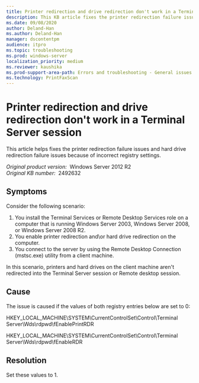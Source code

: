 ```yaml
---
title: Printer redirection and drive redirection don't work in a Terminal Server session
description: This KB article fixes the printer redirection failure issues and hard drive redirection failure issues because of incorrect registry settings.
ms.date: 09/08/2020
author: Deland-Han
ms.author: Deland-Han
manager: dscontentpm
audience: itpro
ms.topic: troubleshooting
ms.prod: windows-server
localization_priority: medium
ms.reviewer: kaushika
ms.prod-support-area-path: Errors and troubleshooting - General issues
ms.technology: PrintFaxScan
---
```

# Printer redirection and drive redirection don't work in a Terminal Server session

This article helps fixes the printer redirection failure issues and hard drive redirection failure issues because of incorrect registry settings.

_Original product version:_ &nbsp;Windows Server 2012 R2  
_Original KB number:_ &nbsp;2492632

## Symptoms

Consider the following scenario:

1. You install the Terminal Services or Remote Desktop Services role on a computer that is running Windows Server 2003, Windows Server 2008, or Windows Server 2008 R2.
2. You enable printer redirection and\or hard drive redirection on the computer.
3. You connect to the server by using the Remote Desktop Connection (mstsc.exe) utility from a client machine.

In this scenario, printers and hard drives on the client machine aren't redirected into the Terminal Server session or Remote desktop session.

## Cause

The issue is caused if the values of both registry entries below are set to 0:

HKEY_LOCAL_MACHINE\SYSTEM\CurrentControlSet\Control\Terminal Server\Wds\rdpwd\fEnablePrintRDR

HKEY_LOCAL_MACHINE\SYSTEM\CurrentControlSet\Control\Terminal Server\Wds\rdpwd\fEnableRDR

## Resolution

Set these values to 1.
